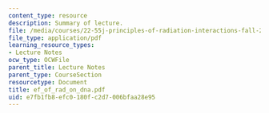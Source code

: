 ```yaml
---
content_type: resource
description: Summary of lecture.
file: /media/courses/22-55j-principles-of-radiation-interactions-fall-2004/e7fb1fb8efc0180fc2d7006bfaa28e95_ef_of_rad_on_dna.pdf
file_type: application/pdf
learning_resource_types:
- Lecture Notes
ocw_type: OCWFile
parent_title: Lecture Notes
parent_type: CourseSection
resourcetype: Document
title: ef_of_rad_on_dna.pdf
uid: e7fb1fb8-efc0-180f-c2d7-006bfaa28e95
---
```

